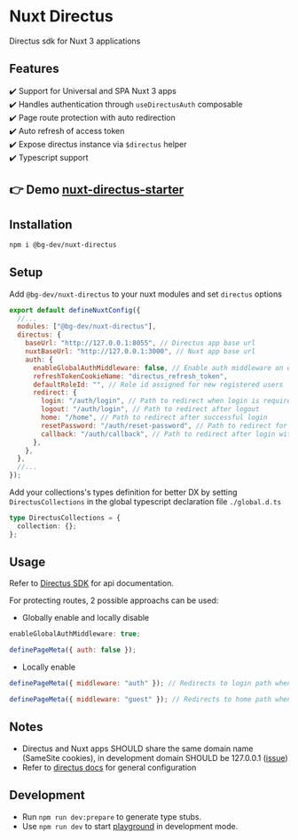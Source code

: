 # Nuxt Directus

Directus sdk for Nuxt 3 applications

## Features

✔️ Support for Universal and SPA Nuxt 3 apps <br>
✔️ Handles authentication through `useDirectusAuth`
composable<br>
✔️ Page route protection with auto redirection<br>
✔️ Auto refresh of access token<br>
✔️ Expose directus instance via `$directus` helper<br>
✔️ Typescript support

## 👉 Demo [nuxt-directus-starter](https://directus-starter.bg-corner.tech/)

## Installation

```bash
npm i @bg-dev/nuxt-directus
```

## Setup

Add `@bg-dev/nuxt-directus` to your nuxt modules and set `directus` options

```javascript
export default defineNuxtConfig({
  //...
  modules: ["@bg-dev/nuxt-directus"],
  directus: {
    baseUrl: "http://127.0.0.1:8055", // Directus app base url
    nuxtBaseUrl: "http://127.0.0.1:3000", // Nuxt app base url
    auth: {
      enableGlobalAuthMiddleware: false, // Enable auth middleware on every page
      refreshTokenCookieName: "directus_refresh_token",
      defaultRoleId: "", // Role id assigned for new registered users
      redirect: {
        login: "/auth/login", // Path to redirect when login is required
        logout: "/auth/login", // Path to redirect after logout
        home: "/home", // Path to redirect after successful login
        resetPassword: "/auth/reset-password", // Path to redirect for password reset
        callback: "/auth/callback", // Path to redirect after login with provider
      },
    },
  },
  //...
});
```

Add your collections's types definition for better DX by setting `DirectusCollections` in the global typescript declaration file `./global.d.ts`

```typescript
type DirectusCollections = {
  collection: {};
};
```

## Usage

Refer to [Directus SDK](https://github.com/directus/sdk) for api documentation.

For protecting routes, 2 possible approachs can be used:

- Globally enable and locally disable

```javascript
enableGlobalAuthMiddleware: true;
```

```javascript
definePageMeta({ auth: false });
```

- Locally enable

```javascript
definePageMeta({ middleware: "auth" }); // Redirects to login path when not loggedIn
```

```javascript
definePageMeta({ middleware: "guest" }); // Redirects to home path when loggedIn
```

## Notes

- Directus and Nuxt apps SHOULD share the same domain name (SameSite cookies), in development domain SHOULD be 127.0.0.1 ([issue](https://github.com/unjs/ofetch/issues/156))
- Refer to [directus docs](https://docs.directus.io/self-hosted/sso.html) for general configuration

## Development

- Run `npm run dev:prepare` to generate type stubs.
- Use `npm run dev` to start [playground](./playground) in development mode.
